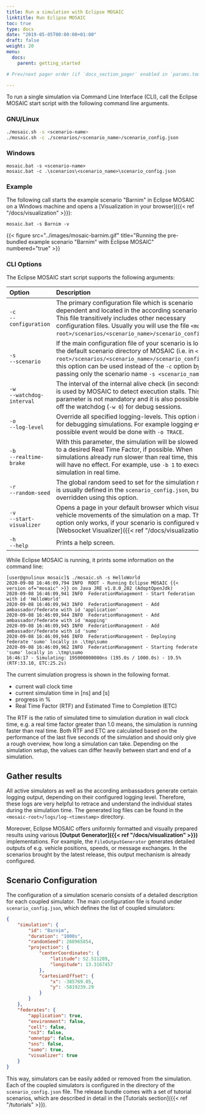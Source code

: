 ```yaml
---
title: Run a simulation with Eclipse MOSAIC
linktitle: Run Eclipse MOSAIC
toc: true
type: docs
date: "2019-05-05T00:00:00+01:00"
draft: false
weight: 20
menu:
  docs:
    parent: getting_started

# Prev/next pager order (if `docs_section_pager` enabled in `params.toml`)

---
```


To run a single simulation via Command Line Interface (CLI), call the Eclipse MOSAIC start script with the
following command line arguments. 

### GNU/Linux

```bash
./mosaic.sh -s <scenario-name>
./mosaic.sh -c ./scenarios/<scenario_name>/scenario_config.json
```

### Windows

```dos
mosaic.bat -s <scenario-name>
mosaic.bat -c .\scenarios\<scenario_name>\scenario_config.json
```

### Example

The following call starts the example scenario "Barnim" in Eclipse MOSAIC on a Windows machine and opens a [Visualization in your browser]({{< ref "/docs/visualization" >}}):

```dos
mosaic.bat -s Barnim -v
```

{{< figure src="../images/mosaic-barnim.gif" title="Running the pre-bundled example scenario \"Barnim\" with Eclipse MOSAIC" numbered="true" >}}

### CLI Options

The Eclipse MOSAIC start script supports the following arguments:

<style>
table th:first-of-type {
    width: 20%;
}
table th:nth-of-type(2) {
    width: 80%;
}
</style>

| Option | Description |
|:------ |:--------------------------------------------- |
| `-c`<br>`--configuration` | The primary configuration file which is scenario dependent and located in the according scenario folder. This file transitively includes other necessary configuration files. Usually you will use the file `<mosaic-root>/scenarios/<scenario_name>/scenario_config.json`. |
| `-s`<br>`--scenario` | If the main configuration file of your scenario is located in the default scenario directory of MOSAIC (i.e. in `<mosaic-root>/scenarios/<scenario_name>/scenario_config.json`), this option can be used instead of the `-c` option by passing only the scenario name `-s <scenario_name>`. |
| `-w`<br>`--watchdog-interval` | The interval of the internal alive check (in seconds) which is used by MOSAIC to detect execution stalls. This parameter is not mandatory and it is also possible to turn off the watchdog (`-w 0`) for debug sessions. |
| `-o`<br>`--log-level` | Override all specified logging-levels. This option is useful for debugging simulations. For example logging every possible event would be done with `-o TRACE`. |
| `-b`<br>`--realtime-brake` | With this parameter, the simulation will be slowed down to a desired Real Time Factor, if possible. When simulations already run slower than real time, this factor will have no effect. For example, use `-b 1` to execute the simulation in real time. |
| `-r`<br>`--random-seed` | The global random seed to set for the simulation run. This is usually defined in the `scenario_config.json`, but can be overridden using this option. |  
| `-v`<br>`--start-visualizer` | Opens a page in your default browser which visualizes all vehicle movements of the simulation on a map. This option only works, if your scenario is configured with the [Websocket Visualizer]({{< ref "/docs/visualization" >}}). |
| `-h`<br>`--help` | Prints a help screen. |

While Eclipse MOSAIC is running, it prints some information on the command line:
```shell
[user@gnulinux mosaic]$ ./mosaic.sh -s HelloWorld
2020-09-08 16:46:09,794 INFO  ROOT - Running Eclipse MOSAIC {{< version of="mosaic" >}} on Java JRE v1.8.0_202 (AdoptOpenJdk)
2020-09-08 16:46:09,941 INFO  FederationManagement - Start federation with id 'HelloWorld'
2020-09-08 16:46:09,943 INFO  FederationManagement - Add ambassador/federate with id 'application'
2020-09-08 16:46:09,944 INFO  FederationManagement - Add ambassador/federate with id 'mapping'
2020-09-08 16:46:09,945 INFO  FederationManagement - Add ambassador/federate with id 'sumo'
2020-09-08 16:46:09,946 INFO  FederationManagement - Deploying federate 'sumo' locally in .\tmp\sumo
2020-09-08 16:46:09,962 INFO  FederationManagement - Starting federate 'sumo' locally in .\tmp\sumo
16:46:17 - Simulating: 195000000000ns (195.0s / 1000.0s) - 19.5% (RTF:33.10, ETC:25.2s)
```

The current simulation progress is shown in the following format.
* current wall clock time
* current simulation time in [ns] and [s]
* progress in %
* Real Time Factor (RTF) and Estimated Time to Completion (ETC)

The RTF is the ratio of simulated time to simulation duration in wall clock time, e.g. a real time factor
greater than 1.0 means, the simulation is running faster than real time. Both RTF and ETC are calculated
based on the performance of the last five seconds of the simulation and should only give a rough overview,
how long a simulation can take. Depending on the simulation setup, the values can differ heavily between
start and end of a simulation.


## Gather results

All active simulators as well as the according ambassadors generate certain logging output, depending on their configured logging level.
Therefore, these logs are very helpful to retrace and understand the individual states during the simulation time. The generated log 
files can be found in the `<mosaic-root>/logs/log-<timestamp>` directory.

Moreover, Eclipse MOSAIC offers uniformly formatted and visually prepared results using various 
**[Output Generator]({{< ref "/docs/visualization" >}})** implementations. For  example, the `FileOutputGenerator` generates 
detailed outputs of e.g. vehicle positions, speeds, or message exchanges. 
In the scenarios brought by the latest release, this output mechanism is already configured. 

## Scenario Configuration

The configuration of a simulation scenario consists of a detailed description for each coupled simulator. The main configuration file is found under `scenario_config.json`,
which defines the list of coupled simulators:

```json
{
    "simulation": {
        "id": "Barnim",
        "duration": "1000s",
        "randomSeed": 268965854,
        "projection": {
            "centerCoordinates": {
                "latitude": 52.511289,
                "longitude": 13.3167457
            },
            "cartesianOffset": {
                "x": -385769.05,
                "y": -5819239.29
            }
        }
    },
    "federates": {
        "application": true,
        "environment": false,
        "cell": false,
        "ns3": false,
        "omnetpp": false,
        "sns": false,
        "sumo": true,
        "visualizer": true
    }
}
```

This way, simulators can be easily added or removed from the simulation. Each of the coupled simulators is configured in the directory
of the `scenario_config.json` file. The release bundle comes with a set of tutorial scenarios, which are described in detail
in the [Tutorials section]({{< ref "/tutorials" >}}).
